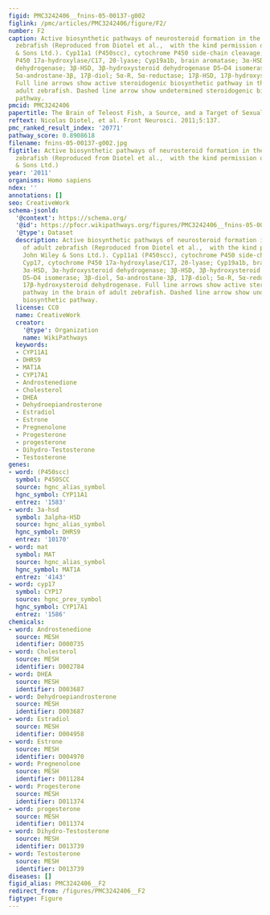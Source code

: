 ```yaml
---
figid: PMC3242406__fnins-05-00137-g002
figlink: /pmc/articles/PMC3242406/figure/F2/
number: F2
caption: Active biosynthetic pathways of neurosteroid formation in the brain of adult
  zebrafish (Reproduced from Diotel et al.,  with the kind permission of John Wiley
  & Sons Ltd.). Cyp11a1 (P450scc), cytochrome P450 side-chain cleavage; Cyp17, cytochrome
  P450 17a-hydroxylase/C17, 20-lyase; Cyp19a1b, brain aromatase; 3α-HSD, 3α-hydroxysteroid
  dehydrogenase; 3β-HSD, 3β-hydroxysteroid dehydrogenase D5–D4 isomerase; 3β-diol,
  5α-androstane-3β, 17β-diol; 5α-R, 5α-reductase; 17β-HSD, 17β-hydroxysteroid dehydrogenase.
  Full line arrows show active steroidogenic biosynthetic pathway in the brain of
  adult zebrafish. Dashed line arrow show undetermined steroidogenic biosynthetic
  pathway.
pmcid: PMC3242406
papertitle: The Brain of Teleost Fish, a Source, and a Target of Sexual Steroids.
reftext: Nicolas Diotel, et al. Front Neurosci. 2011;5:137.
pmc_ranked_result_index: '20771'
pathway_score: 0.8908618
filename: fnins-05-00137-g002.jpg
figtitle: Active biosynthetic pathways of neurosteroid formation in the brain of adult
  zebrafish (Reproduced from Diotel et al.,  with the kind permission of John Wiley
  & Sons Ltd.)
year: '2011'
organisms: Homo sapiens
ndex: ''
annotations: []
seo: CreativeWork
schema-jsonld:
  '@context': https://schema.org/
  '@id': https://pfocr.wikipathways.org/figures/PMC3242406__fnins-05-00137-g002.html
  '@type': Dataset
  description: Active biosynthetic pathways of neurosteroid formation in the brain
    of adult zebrafish (Reproduced from Diotel et al.,  with the kind permission of
    John Wiley & Sons Ltd.). Cyp11a1 (P450scc), cytochrome P450 side-chain cleavage;
    Cyp17, cytochrome P450 17a-hydroxylase/C17, 20-lyase; Cyp19a1b, brain aromatase;
    3α-HSD, 3α-hydroxysteroid dehydrogenase; 3β-HSD, 3β-hydroxysteroid dehydrogenase
    D5–D4 isomerase; 3β-diol, 5α-androstane-3β, 17β-diol; 5α-R, 5α-reductase; 17β-HSD,
    17β-hydroxysteroid dehydrogenase. Full line arrows show active steroidogenic biosynthetic
    pathway in the brain of adult zebrafish. Dashed line arrow show undetermined steroidogenic
    biosynthetic pathway.
  license: CC0
  name: CreativeWork
  creator:
    '@type': Organization
    name: WikiPathways
  keywords:
  - CYP11A1
  - DHRS9
  - MAT1A
  - CYP17A1
  - Androstenedione
  - Cholesterol
  - DHEA
  - Dehydroepiandrosterone
  - Estradiol
  - Estrone
  - Pregnenolone
  - Progesterone
  - progesterone
  - Dihydro-Testosterone
  - Testosterone
genes:
- word: (P450scc)
  symbol: P450SCC
  source: hgnc_alias_symbol
  hgnc_symbol: CYP11A1
  entrez: '1583'
- word: 3a-hsd
  symbol: 3alpha-HSD
  source: hgnc_alias_symbol
  hgnc_symbol: DHRS9
  entrez: '10170'
- word: mat
  symbol: MAT
  source: hgnc_alias_symbol
  hgnc_symbol: MAT1A
  entrez: '4143'
- word: cyp17
  symbol: CYP17
  source: hgnc_prev_symbol
  hgnc_symbol: CYP17A1
  entrez: '1586'
chemicals:
- word: Androstenedione
  source: MESH
  identifier: D000735
- word: Cholesterol
  source: MESH
  identifier: D002784
- word: DHEA
  source: MESH
  identifier: D003687
- word: Dehydroepiandrosterone
  source: MESH
  identifier: D003687
- word: Estradiol
  source: MESH
  identifier: D004958
- word: Estrone
  source: MESH
  identifier: D004970
- word: Pregnenolone
  source: MESH
  identifier: D011284
- word: Progesterone
  source: MESH
  identifier: D011374
- word: progesterone
  source: MESH
  identifier: D011374
- word: Dihydro-Testosterone
  source: MESH
  identifier: D013739
- word: Testosterone
  source: MESH
  identifier: D013739
diseases: []
figid_alias: PMC3242406__F2
redirect_from: /figures/PMC3242406__F2
figtype: Figure
---
```

